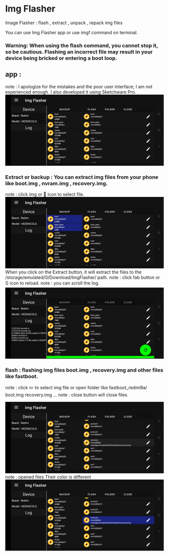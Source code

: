 # Img Flasher
 
Image Flasher : flash , extract , unpack , repack img files

You can use Img Flasher app or use imgf command on terminal.
### Warning: When using the flash command, you cannot stop it, so be cautious. Flashing an incorrect file may result in your device being bricked or entering a boot loop.

## app : 
note : I apologize for the mistakes and the poor user interface; I am not experienced enough. I also developed it using Sketchware Pro.
![Screenshot of a comment on a GitHub issue showing an image, added in the Markdown, of an Octocat smiling and raising a tentacle.](https://github.com/YasserNull/img-flasher/blob/main/Images/screenshot1.png)
### Extract or backup : You can extract img files from your phone like boot.img , nvram.img , recovery.img.
note : click img or 📀 icon to select file.
![Screenshot of a comment on a GitHub issue showing an image, added in the Markdown, of an Octocat smiling and raising a tentacle.](https://github.com/YasserNull/img-flasher/blob/main/Images/screenshot2.png)
When you click on the Extract button, it will extract the files to the /storage/emulated/0/Download/ImgFlasher/ path.
note : click fab button or 🔃 icon to reload.
note : you can scroll the log.
![Screenshot of a comment on a GitHub issue showing an image, added in the Markdown, of an Octocat smiling and raising a tentacle.](https://github.com/YasserNull/img-flasher/blob/main/Images/screenshot3.png)
### flash : flashing img files boot.img , recovery.img and other files like fastboot.
note : click ✏️ to select img file or open folder like fastboot_redmi9a/
boot.img
recovery.img
...
note : close button will close files.

![Screenshot of a comment on a GitHub issue showing an image, added in the Markdown, of an Octocat smiling and raising a tentacle.](https://github.com/YasserNull/img-flasher/blob/main/Images/screenshot4.png)
note : opened files Their color is different
![Screenshot of a comment on a GitHub issue showing an image, added in the Markdown, of an Octocat smiling and raising a tentacle.](https://github.com/YasserNull/img-flasher/blob/main/Images/screenshot5.png)


